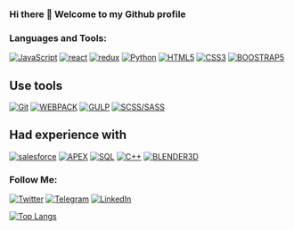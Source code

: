 ### Hi there :wave: Welcome to my Github profile

### Languages and Tools:


[![JavaScript](https://img.shields.io/badge/-JavaScript-090909?style=for-the-badge&logo=JavaScript&logoColor=#F7DF1E)][1]
[![react](https://img.shields.io/badge/-react-090909?style=for-the-badge&logo=react&logoColor=#00D8FF)][1]
[![redux](https://img.shields.io/badge/-redux-090909?style=for-the-badge&logo=redux&logoColor=#7248B5)][1]
[![Python](https://img.shields.io/badge/-python-090909?style=for-the-badge&logo=python&logoColor=#f7f200)][1]
[![HTML5](https://img.shields.io/badge/-HTML5-090909?style=for-the-badge&logo=HTML5&logoColor=#E14B25)][1]
[![CSS3](https://img.shields.io/badge/-CSS3-090909?style=for-the-badge&logo=CSS3&logoColor=264DE4)][1]
[![BOOSTRAP5](https://img.shields.io/badge/-BOOSTRAP5-090909?style=for-the-badge&logo=BOOSTRAP&logoColor=264DE4)][1]


## Use tools 
[![Git](https://img.shields.io/badge/-Git-090909?style=for-the-badge&logo=Git&logoColor=#E84E31)][1]
[![WEBPACK](https://img.shields.io/badge/-WEBPACK-090909?style=for-the-badge&logo=WEBPACK&logoColor=264DE4)][1]
[![GULP](https://img.shields.io/badge/-GULP-090909?style=for-the-badge&logo=GULP&logoColor=#b4cbfe)][1]
[![SCSS/SASS](https://img.shields.io/badge/-SCSS/SASS-090909?style=for-the-badge&logo=CSS3&logoColor=#8877ee)][1]

## Had experience with 

[![salesforce](https://img.shields.io/badge/-salesforce-090909?style=for-the-badge&logo=salesforce&logoColor=264DE4)][1]
[![APEX](https://img.shields.io/badge/-APEX-090909?style=for-the-badge&logo=APEX&logoColor=264DE4)][1]
[![SQL](https://img.shields.io/badge/-mySQL-090909?style=for-the-badge&logo=mySQL&logoColor=264DE4)][1]
[![C++](https://img.shields.io/badge/-C++-090909?style=for-the-badge&logo=C++&logoColor=6296CC)][1]
[![BLENDER3D](https://img.shields.io/badge/-BLENDER3D-090909?style=for-the-badge&logo=BLENDER3D&logoColor=264DE4)][1]


### Follow Me:


[![Twitter](https://img.shields.io/badge/-Twitter-090909?style=for-the-badge&logo=Twitter&logoColor=1C9DEB)](https://twitter.com/Hikari71126460)
[![Telegram](https://img.shields.io/badge/-Telegram-090909?style=for-the-badge&logo=telegram&logoColor=27A0D9)](https://t.me/Dmitriy_quit)
[![LinkedIn](https://img.shields.io/badge/-LinkedIn-090909?style=for-the-badge&logo=linkedin&logoColor=007BB6)](https://www.linkedin.com/in/dovguchev-dmitriy-735645213/)

[![Top Langs](https://github-readme-codewars-stats.herokuapp.com/api/?username=Dimtriy811&card&customcolor=bg:040F0F_fg:1D1D1F_text:2E96C0_logo:B92F21_stroke:f75402)](https://www.linkedin.com/in/sergey-zhulym/)

[1]: (https://github.com/Dmitriy811)
